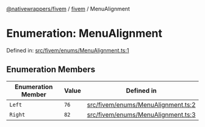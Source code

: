 [@nativewrappers/fivem](../../README.md) / [fivem](../README.md) / MenuAlignment

# Enumeration: MenuAlignment

Defined in: [src/fivem/enums/MenuAlignment.ts:1](https://github.com/nativewrappers/nativewrappers/blob/df8f763f54a2ec439be9cb68f9abf90f9a4d79aa/src/fivem/enums/MenuAlignment.ts#L1)

## Enumeration Members

| Enumeration Member | Value | Defined in |
| ------ | ------ | ------ |
| <a id="left"></a> `Left` | `76` | [src/fivem/enums/MenuAlignment.ts:2](https://github.com/nativewrappers/nativewrappers/blob/df8f763f54a2ec439be9cb68f9abf90f9a4d79aa/src/fivem/enums/MenuAlignment.ts#L2) |
| <a id="right"></a> `Right` | `82` | [src/fivem/enums/MenuAlignment.ts:3](https://github.com/nativewrappers/nativewrappers/blob/df8f763f54a2ec439be9cb68f9abf90f9a4d79aa/src/fivem/enums/MenuAlignment.ts#L3) |

